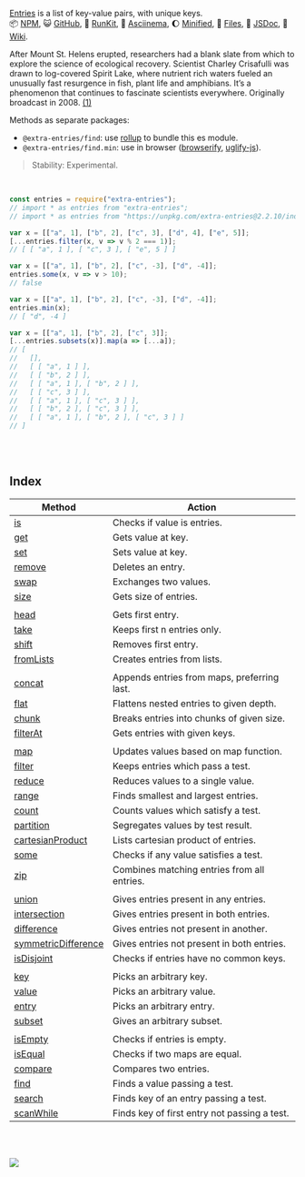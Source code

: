 [Entries] is a list of key-value pairs, with unique keys.<br>
:package: [NPM](https://www.npmjs.com/package/extra-entries),
:smiley_cat: [GitHub](https://github.com/orgs/nodef/packages?repo_name=extra-entries),
:running: [RunKit](https://npm.runkit.com/extra-entries),
:vhs: [Asciinema](https://asciinema.org/a/341125),
:moon: [Minified](https://www.npmjs.com/package/extra-entries.min),
:scroll: [Files](https://unpkg.com/extra-entries/),
:newspaper: [JSDoc](https://nodef.github.io/extra-entries/),
:blue_book: [Wiki](https://github.com/nodef/extra-entries/wiki/).

After Mount St. Helens erupted, researchers had a blank slate from which to
explore the science of ecological recovery. Scientist Charley Crisafulli was
drawn to log-covered Spirit Lake, where nutrient rich waters fueled an
unusually fast resurgence in fish, plant life and amphibians. It’s a
phenomenon that continues to fascinate scientists everywhere. Originally
broadcast in 2008. [(1)]

Methods as separate packages:
- `@extra-entries/find`: use [rollup] to bundle this es module.
- `@extra-entries/find.min`: use in browser ([browserify], [uglify-js]).

> Stability: Experimental.

<br>

```javascript
const entries = require("extra-entries");
// import * as entries from "extra-entries";
// import * as entries from "https://unpkg.com/extra-entries@2.2.10/index.mjs"; (deno)

var x = [["a", 1], ["b", 2], ["c", 3], ["d", 4], ["e", 5]];
[...entries.filter(x, v => v % 2 === 1)];
// [ [ "a", 1 ], [ "c", 3 ], [ "e", 5 ] ]

var x = [["a", 1], ["b", 2], ["c", -3], ["d", -4]];
entries.some(x, v => v > 10);
// false

var x = [["a", 1], ["b", 2], ["c", -3], ["d", -4]];
entries.min(x);
// [ "d", -4 ]

var x = [["a", 1], ["b", 2], ["c", 3]];
[...entries.subsets(x)].map(a => [...a]);
// [
//   [],
//   [ [ "a", 1 ] ],
//   [ [ "b", 2 ] ],
//   [ [ "a", 1 ], [ "b", 2 ] ],
//   [ [ "c", 3 ] ],
//   [ [ "a", 1 ], [ "c", 3 ] ],
//   [ [ "b", 2 ], [ "c", 3 ] ],
//   [ [ "a", 1 ], [ "b", 2 ], [ "c", 3 ] ]
// ]
```

<br>
<br>


## Index

| Method                | Action                                       |
| --------------------- | -------------------------------------------- |
| [is]                  | Checks if value is entries.                  |
| [get]                 | Gets value at key.                           |
| [set]                 | Sets value at key.                           |
| [remove]              | Deletes an entry.                            |
| [swap]                | Exchanges two values.                        |
| [size]                | Gets size of entries.                        |
|                       |
| [head]                | Gets first entry.                            |
| [take]                | Keeps first n entries only.                  |
| [shift]               | Removes first entry.                         |
| [fromLists]           | Creates entries from lists.                  |
|                       |
| [concat]              | Appends entries from maps, preferring last.  |
| [flat]                | Flattens nested entries to given depth.      |
| [chunk]               | Breaks entries into chunks of given size.    |
| [filterAt]            | Gets entries with given keys.                |
|                       |
| [map]                 | Updates values based on map function.        |
| [filter]              | Keeps entries which pass a test.             |
| [reduce]              | Reduces values to a single value.            |
| [range]               | Finds smallest and largest entries.          |
| [count]               | Counts values which satisfy a test.          |
| [partition]           | Segregates values by test result.            |
| [cartesianProduct]    | Lists cartesian product of entries.          |
| [some]                | Checks if any value satisfies a test.        |
| [zip]                 | Combines matching entries from all entries.  |
|                       |
| [union]               | Gives entries present in any entries.        |
| [intersection]        | Gives entries present in both entries.       |
| [difference]          | Gives entries not present in another.        |
| [symmetricDifference] | Gives entries not present in both entries.   |
| [isDisjoint]          | Checks if entries have no common keys.       |
|                       |
| [key]                 | Picks an arbitrary key.                      |
| [value]               | Picks an arbitrary value.                    |
| [entry]               | Picks an arbitrary entry.                    |
| [subset]              | Gives an arbitrary subset.                   |
|                       |
| [isEmpty]             | Checks if entries is empty.                  |
| [isEqual]             | Checks if two maps are equal.                |
| [compare]             | Compares two entries.                        |
| [find]                | Finds a value passing a test.                |
| [search]              | Finds key of an entry passing a test.        |
| [scanWhile]           | Finds key of first entry not passing a test. |

<br>
<br>

[![](https://img.youtube.com/vi/5UABeDXf_iE/maxresdefault.jpg)](https://www.youtube.com/watch?v=5UABeDXf_iE)

[(1)]: https://www.youtube.com/watch?v=5UABeDXf_iE
[Entries]: https://developer.mozilla.org/en-US/docs/Web/JavaScript/Reference/Global_Objects/Array/entries
[browserify]: https://www.npmjs.com/package/browserify
[rollup]: https://www.npmjs.com/package/rollup
[uglify-js]: https://www.npmjs.com/package/uglify-js
[is]: https://github.com/nodef/extra-entries/wiki/is
[get]: https://github.com/nodef/extra-entries/wiki/get
[set]: https://github.com/nodef/extra-entries/wiki/set
[remove]: https://github.com/nodef/extra-entries/wiki/remove
[swap]: https://github.com/nodef/extra-entries/wiki/swap
[size]: https://github.com/nodef/extra-entries/wiki/size
[head]: https://github.com/nodef/extra-entries/wiki/head
[take]: https://github.com/nodef/extra-entries/wiki/take
[shift]: https://github.com/nodef/extra-entries/wiki/shift
[fromLists]: https://github.com/nodef/extra-entries/wiki/fromLists
[concat]: https://github.com/nodef/extra-entries/wiki/concat
[flat]: https://github.com/nodef/extra-entries/wiki/flat
[chunk]: https://github.com/nodef/extra-entries/wiki/chunk
[filterAt]: https://github.com/nodef/extra-entries/wiki/filterAt
[map]: https://github.com/nodef/extra-entries/wiki/map
[filter]: https://github.com/nodef/extra-entries/wiki/filter
[reduce]: https://github.com/nodef/extra-entries/wiki/reduce
[range]: https://github.com/nodef/extra-entries/wiki/range
[count]: https://github.com/nodef/extra-entries/wiki/count
[partition]: https://github.com/nodef/extra-entries/wiki/partition
[cartesianProduct]: https://github.com/nodef/extra-entries/wiki/cartesianProduct
[some]: https://github.com/nodef/extra-entries/wiki/some
[zip]: https://github.com/nodef/extra-entries/wiki/zip
[union]: https://github.com/nodef/extra-entries/wiki/union
[intersection]: https://github.com/nodef/extra-entries/wiki/intersection
[difference]: https://github.com/nodef/extra-entries/wiki/difference
[symmetricDifference]: https://github.com/nodef/extra-entries/wiki/symmetricDifference
[isDisjoint]: https://github.com/nodef/extra-entries/wiki/isDisjoint
[key]: https://github.com/nodef/extra-entries/wiki/key
[value]: https://github.com/nodef/extra-entries/wiki/value
[entry]: https://github.com/nodef/extra-entries/wiki/entry
[subset]: https://github.com/nodef/extra-entries/wiki/subset
[isEmpty]: https://github.com/nodef/extra-entries/wiki/isEmpty
[isEqual]: https://github.com/nodef/extra-entries/wiki/isEqual
[compare]: https://github.com/nodef/extra-entries/wiki/compare
[find]: https://github.com/nodef/extra-entries/wiki/find
[search]: https://github.com/nodef/extra-entries/wiki/search
[scanWhile]: https://github.com/nodef/extra-entries/wiki/scanWhile
